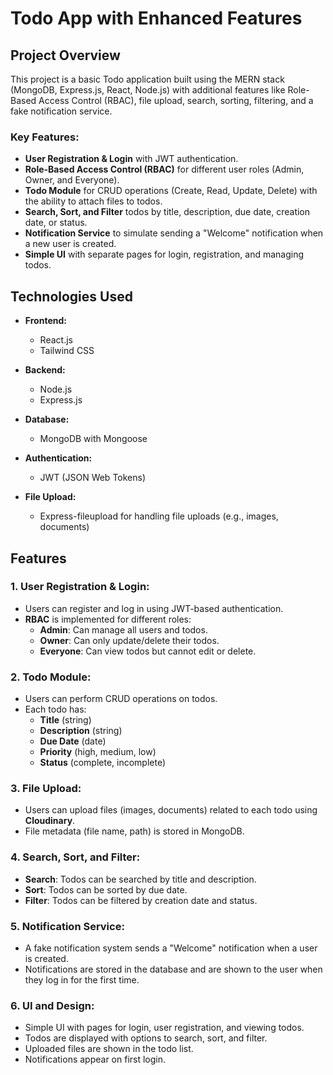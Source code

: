 # Todo App with Enhanced Features

## Project Overview
This project is a basic Todo application built using the MERN stack (MongoDB, Express.js, React, Node.js) with additional features like Role-Based Access Control (RBAC), file upload, search, sorting, filtering, and a fake notification service.

### Key Features:
- **User Registration & Login** with JWT authentication.
- **Role-Based Access Control (RBAC)** for different user roles (Admin, Owner, and Everyone).
- **Todo Module** for CRUD operations (Create, Read, Update, Delete) with the ability to attach files to todos.
- **Search, Sort, and Filter** todos by title, description, due date, creation date, or status.
- **Notification Service** to simulate sending a "Welcome" notification when a new user is created.
- **Simple UI** with separate pages for login, registration, and managing todos.

## Technologies Used

- **Frontend:**
  - React.js
  -  Tailwind CSS

- **Backend:**
  - Node.js
  - Express.js 

- **Database:**
  - MongoDB with Mongoose

- **Authentication:**
  - JWT (JSON Web Tokens)

- **File Upload:**
  - Express-fileupload for handling file uploads (e.g., images, documents)

## Features

### 1. User Registration & Login:
- Users can register and log in using JWT-based authentication.
- **RBAC** is implemented for different roles:
  - **Admin**: Can manage all users and todos.
  - **Owner**: Can only update/delete their todos.
  - **Everyone**: Can view todos but cannot edit or delete.
  
### 2. Todo Module:
- Users can perform CRUD operations on todos.
- Each todo has:
  - **Title** (string)
  - **Description** (string)
  - **Due Date** (date)
  - **Priority** (high, medium, low)
  - **Status** (complete, incomplete)

### 3. File Upload:
- Users can upload files (images, documents) related to each todo using **Cloudinary**.
- File metadata (file name, path) is stored in MongoDB.

### 4. Search, Sort, and Filter:
- **Search**: Todos can be searched by title and description.
- **Sort**: Todos can be sorted by due date.
- **Filter**: Todos can be filtered by creation date and status.

### 5. Notification Service:
- A fake notification system sends a "Welcome" notification when a user is created.
- Notifications are stored in the database and are shown to the user when they log in for the first time.

### 6. UI and Design:
- Simple UI with pages for login, user registration, and viewing todos.
- Todos are displayed with options to search, sort, and filter.
- Uploaded files are shown in the todo list.
- Notifications appear on first login.


